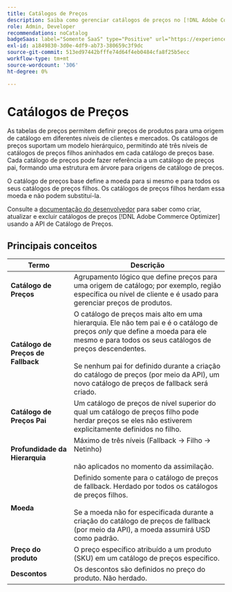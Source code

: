 ```yaml
---
title: Catálogos de Preços
description: Saiba como gerenciar catálogos de preços no [!DNL Adobe Commerce Optimizer].
role: Admin, Developer
recommendations: noCatalog
badgeSaas: label="Somente SaaS" type="Positive" url="https://experienceleague.adobe.com/pt-br/docs/commerce/user-guides/product-solutions" tooltip="Aplicável somente a projetos do Adobe Commerce as a Cloud Service e do Adobe Commerce Optimizer (infraestrutura SaaS gerenciada pela Adobe)."
exl-id: a1849830-3d0e-4df9-ab73-380659c3f9dc
source-git-commit: 513ed97442bfffe74d64f4eb0484cfa8f25b5ecc
workflow-type: tm+mt
source-wordcount: '306'
ht-degree: 0%

---
```


# Catálogos de Preços

As tabelas de preços permitem definir preços de produtos para uma origem de catálogo em diferentes níveis de clientes e mercados. Os catálogos de preços suportam um modelo hierárquico, permitindo até três níveis de catálogos de preços filhos aninhados em cada catálogo de preços base. Cada catálogo de preços pode fazer referência a um catálogo de preços pai, formando uma estrutura em árvore para origens de catálogo de preços.

O catálogo de preços base define a moeda para si mesmo e para todos os seus catálogos de preços filhos. Os catálogos de preços filhos herdam essa moeda e não podem substituí-la.

Consulte a [documentação do desenvolvedor](https://developer.adobe.com/commerce/services/reference/rest/) para saber como criar, atualizar e excluir catálogos de preços [!DNL Adobe Commerce Optimizer] usando a API de Catálogo de Preços.

## Principais conceitos

| Termo | Descrição |
|------|-------------|
| **Catálogo de Preços** | Agrupamento lógico que define preços para uma origem de catálogo; por exemplo, região específica ou nível de cliente e é usado para gerenciar preços de produtos. |
| **Catálogo de Preços de Fallback** | O catálogo de preços mais alto em uma hierarquia. Ele não tem pai e é o catálogo de preços *only* que define a moeda para ele mesmo e para todos os seus catálogos de preços descendentes.<br/><br/>Se nenhum pai for definido durante a criação do catálogo de preços (por meio da API), um novo catálogo de preços de fallback será criado. |
| **Catálogo de Preços Pai** | Um catálogo de preços de nível superior do qual um catálogo de preços filho pode herdar preços se eles não estiverem explicitamente definidos no filho. |
| **Profundidade da Hierarquia** | Máximo de três níveis (Fallback -> Filho -> Netinho)<br/><br/>não aplicados no momento da assimilação. |
| **Moeda** | Definido somente para o catálogo de preços de fallback. Herdado por todos os catálogos de preços filhos.<br/><br/>Se a moeda não for especificada durante a criação do catálogo de preços de fallback (por meio da API), a moeda assumirá USD como padrão. |
| **Preço do produto** | O preço específico atribuído a um produto (SKU) em um catálogo de preços específico. |
| **Descontos** | Os descontos são definidos no preço do produto. Não herdado. |
